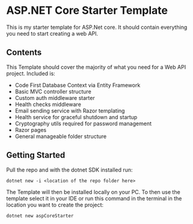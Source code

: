 # ASP.NET Core Starter Template

This is my starter template for ASP.Net core.
It should contain everything you need to start creating a web API.

## Contents
This Template should cover the majority of what you need for a Web API
project. Included is:

- Code First Database Context via Entity Framework
- Basic MVC controller structure
- Custom auth middleware starter
- Health checks middleware
- Email sending service with Razor templating
- Health service for graceful shutdown and startup
- Cryptography utils required for password management
- Razor pages
- General manageable folder structure

## Getting Started

Pull the repo and with the dotnet SDK installed run:
```
dotnet new -i <location of the repo folder here>
```

The Template will then be installed locally on your PC.
To then use the template select it in your IDE or run this command
in the terminal in the location you want to create the project:
```
dotnet new aspCoreStarter
```
